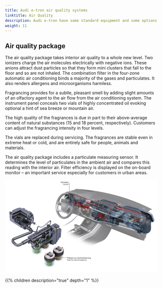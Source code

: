 ```yaml
---
title: Audi e-tron air quality systems
linktitle: Air Quality
description: Audi e-tron have some standard equipment and some options to make the air better inside the car.
weight: 11
---
```



## Air quality package

The air quality package takes interior air quality to a whole new level. Two ionizers charge the air molecules electrically with negative ions. These anions attract dust particles so that they form mini clusters that fall to the floor and so are not inhaled. 
The combination filter in the four-zone automatic air conditioning binds a majority of the gases and particulates. It also renders allergens and microorganisms harmless.

Fragrancing provides for a subtle, pleasant smell by adding slight amounts of an olfactory agent to the air flow from the air conditioning system. The instrument panel conceals two vials of highly concentrated oil evoking optional a hint of sea breeze or mountain air. 

The high quality of the fragrances is due in part to their above-average content of natural substances (15 and 18 percent, respectively). Customers can adjust the fragrancing intensity in four levels. 

The vials are replaced during servicing. 
The fragrances are stable even in extreme heat or cold, and are entirely safe for people, animals and materials.

The air quality package includes a particulate measuring sensor. It determines the level of particulates in the ambient air and compares this reading with the interior air. Filter efficiency is displayed on the on-board monitor – an important service especially for customers in urban areas.

![Air quality system](airqualitypackage.jpg "Air Quality package system")

{{% children description="true" depth="1" %}}
